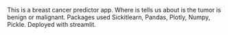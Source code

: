 This is a breast cancer predictor app. Where is tells us about is the tumor is benign or malignant. Packages used Sickitlearn, Pandas, Plotly, Numpy, Pickle. Deployed with streamlit.
